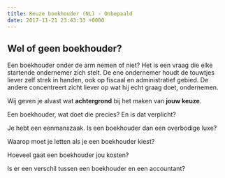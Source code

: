 ```yaml
---
title: Keuze boekhouder (NL) - Onbepaald
date: 2017-11-21 23:43:33 +0000
---
```

## Wel of geen boekhouder?

Een boekhouder onder de arm nemen of niet? Het is een vraag die elke startende ondernemer zich stelt. De ene ondernemer houdt de touwtjes liever zelf strek in handen, ook op fiscaal en administratief gebied. De andere concentreert zicht liever op wat hij echt graag doet, ondernemen.

Wij geven je alvast wat **achtergrond** bij het maken van **jouw keuze**.

Een boekhouder, wat doet die precies? En is dat verplicht?

Je hebt een eenmanszaak. Is een boekhouder dan een overbodige luxe?

Waarop moet je letten als je een boekhouder kiest?

Hoeveel gaat een boekhouder jou kosten?

Is er een verschil tussen een boekhouder en een accountant?